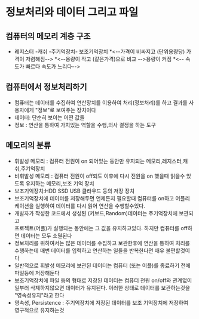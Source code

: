# 정보처리와 데이터 그리고 파일

## 컴퓨터의 메모리 계층 구조
* 레지스터 -캐쉬 -주기억장치- 보조기억장치
*<--가격이 비싸지고 (단위용량당) 가격이 저렴해짐-->
*<--용량이 작고  (같은가격)으로 비교 -->용량이 커짐
*<-- 속도가 빠르다 속도가 느리다-->

## 컴퓨터에서 정보처리하기
* 컴퓨터는 데이터를 수집하여 연산장치를 이용하여 처리(정보처리)를 하고 
  결과를 사용자에게 "정보"로 보여주는 장치이다
* 데이터: 단순히 보이는 어떤 값들
* 정보 : 연산을 통하여 가치있는 역할을 수행,의사 결정을 하는 도구 

## 메모리의 분류
* 휘발성 메모리  : 컴퓨터 전원이 on 되어있는 동안만 유지되는 메모리,레지스터,캐쉬,주기억장치
* 비휘발성 메모리 : 컴퓨터 전원이 off되도 이후에 다시 전원을 on 했을때
  읽을수 있도록 유지하는 메모리,보조 기억 장치
* 보조기억장치:HDD SSD USB 클라우드 등의 저장 장치
* 보조기억장치에 데이터를 저장해두면 언제든지 필요할때 컴퓨터를 on하고 
  어플리케이션을 실행하여 데이터를 다시 읽어 연산을 수행할수있다.
* 개발자가 작성한 코드에서 생성된 (키보드,Random)데이터는 주기억장치에 보관되고  
  프로젝트(어플)가 실행되는 동안에는 그 값을 유지하고있다. 하지만 컴퓨터를 off하면
  데이터는 모두 소멸된다
* 정보처리를 위하여서는 많은 데이터를 수집하고 보관한후에 연산을 통하여 처리를 수행하는데
  매번 데이터를 입력하고 연산하는 일들을 반복한다면 매우 불편할것이다
* 일반적으로 휘발성 메모리에 보관된 데이터는 컴퓨터 (또는 어플)를 종료하기 전에 파일등에 저장해둔다
* 보조기억장치에 파일 등의 형태로 저장된 데이터는 컴퓨터 전원 on/off와 관계없이 
  일부러 삭제하지않으면 데이터가 유지된다. 이러한 상태로 데이터를 보관하는것을 "영속성유지"라고 한다
* 영속성, Persistence : 주기억장치에 저장된 데이터를 보조 기억장치에 저장하여 영구적으로 유지하는것    